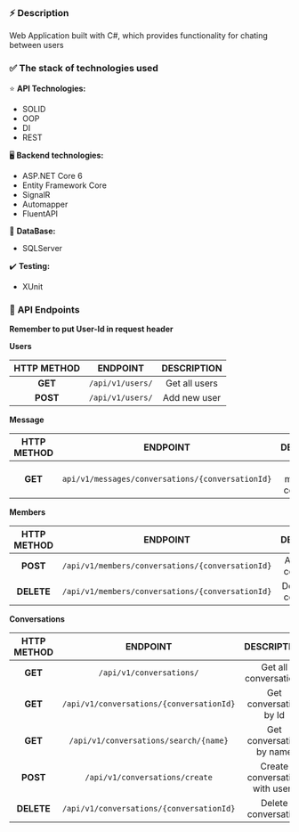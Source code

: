 

### :zap: **Description**
 Web Application built with C#,
which provides functionality for chating between users  

### :white_check_mark: **The stack of technologies used**
:star: **API Technologies:**
- SOLID
- OOP
- DI
- REST

:desktop_computer: **Backend technologies:**
- ASP.NET Core 6
- Entity Framework Core
- SignalR
- Automapper
- FluentAPI

:floppy_disk: **DataBase:**
- SQLServer

:heavy_check_mark: **Testing:**
- XUnit

### :pushpin: **API Endpoints**

**Remember to put User-Id in request header**

**Users**
  
| **HTTP METHOD** |         **ENDPOINT**         |         **DESCRIPTION**        |
|:---------------:|:----------------------------:|:------------------------------:|
|    **GET**      |       `/api/v1/users/`       |          Get all users         |
|    **POST**     |       `/api/v1/users/`       |          Add new user          |

**Message**

| **HTTP METHOD** |                    **ENDPOINT**                |            **DESCRIPTION**           |
|:---------------:|:----------------------------------------------:|:------------------------------------:|
|     **GET**     |`api/v1/messages/conversations/{conversationId}`|    Get all messages in conversation  |

**Members**
  
| **HTTP METHOD** |                  **ENDPOINT**                  |         **DESCRIPTION**        |
|:---------------:|:----------------------------------------------:|:------------------------------:|
|    **POST**     |`/api/v1/members/conversations/{conversationId}`|     Add users in conversation  |
|    **DELETE**   |`/api/v1/members/conversations/{conversationId}`|   Delete user in conversation  |

**Conversations**
  
| **HTTP METHOD** |                  **ENDPOINT**                  |         **DESCRIPTION**        |
|:---------------:|:----------------------------------------------:|:------------------------------:|
|     **GET**     |            `/api/v1/conversations/`            |      Get all conversations     |
|     **GET**     |    `/api/v1/conversations/{conversationId}`    |      Get conversation by Id    |
|     **GET**     |      `/api/v1/conversations/search/{name}`     |     Get conversation by name   |
|    **POST**     |         `/api/v1/conversations/create`         | Create conversation with users |
|   **DELETE**    |    `/api/v1/conversations/{conversationId}`    |       Delete conversation      |
